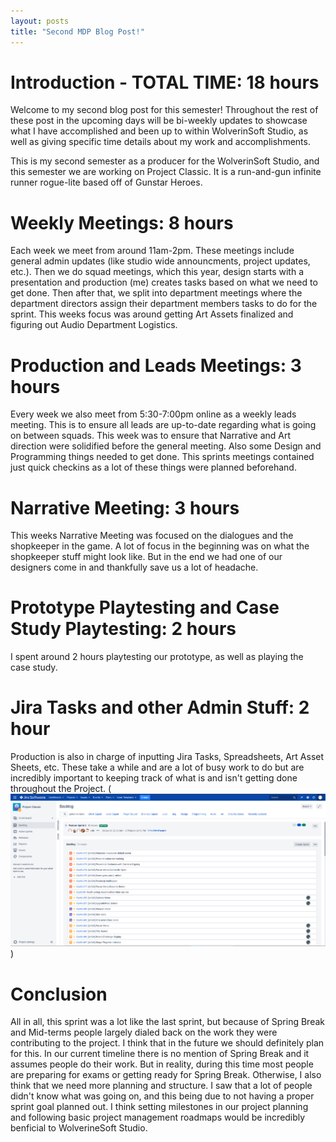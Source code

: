 ```yaml
---
layout: posts
title: "Second MDP Blog Post!"
---
```

# Introduction - TOTAL TIME: 18 hours
Welcome to my second blog post for this semester! Throughout the rest of these post in the upcoming days will be bi-weekly updates to showcase what I have accomplished and been up to within WolverinSoft Studio, as well as giving specific time details about my work and accomplishments. 

This is my second semester as a producer for the WolverinSoft Studio, and this semester we are working on Project Classic. It is a run-and-gun infinite runner rogue-lite based off of Gunstar Heroes.

# Weekly Meetings: 8 hours
Each week we meet from around 11am-2pm. These meetings include general admin updates (like studio wide announcments, project updates, etc.). Then we do squad meetings, which this year, design starts with a presentation and production (me) creates tasks based on what we need to get done. Then after that, we split into department meetings where the department directors assign their department members tasks to do for the sprint. This weeks focus was around getting Art Assets finalized and figuring out Audio Department Logistics.
# Production and Leads Meetings: 3 hours
Every week we also meet from 5:30-7:00pm online as a weekly leads meeting. This is to ensure all leads are up-to-date regarding what is going on between squads. This week was to ensure that Narrative and Art direction were solidified before the general meeting. Also some Design and Programming things needed to get done. This sprints meetings contained just quick checkins as a lot of these things were planned beforehand.
# Narrative Meeting: 3 hours
This weeks Narrative Meeting was focused on the dialogues and the shopkeeper in the game. A lot of focus in the beginning was on what the shopkeeper stuff might look like. But in the end we had one of our designers come in and thankfully save us a lot of headache.
# Prototype Playtesting and Case Study Playtesting: 2 hours
I spent around 2 hours playtesting our prototype, as well as playing the case study.
# Jira Tasks and other Admin Stuff: 2 hour
Production is also in charge of inputting Jira Tasks, Spreadsheets, Art Asset Sheets, etc. These take a while and are a lot of busy work to do but are incredibly important to keeping track of what is and isn't getting done throughout the Project.
(![SP1-JiraImage](/images/SP1-Jira.png))
# Conclusion
All in all, this sprint was a lot like the last sprint, but because of Spring Break and Mid-terms people largely dialed back on the work they were contributing to the project. I think that in the future we should definitely plan for this. In our current timeline there is no mention of Spring Break and it assumes people do their work. But in reality, during this time most people are preparing for exams or getting ready for Spring Break. Otherwise, I also think that we need more planning and structure. I saw that a lot of people didn't know what was going on, and this being due to not having a proper sprint goal planned out. I think setting milestones in our project planning and following basic project management roadmaps would be incredibly benficial to WolverineSoft Studio.